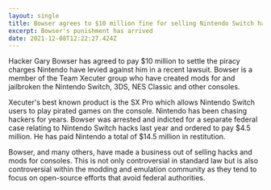 ```yaml
---
layout: single
title: Bowser agrees to $10 million fine for selling Nintendo Switch hacks
excerpt: Bowser's punishment has arrived
date: 2021-12-08T12:22:27.424Z
---
```

Hacker Gary Bowser has agreed to pay $10 million to settle the piracy charges Nintendo have levied against him in a recent lawsuit. Bowser is a member of the Team Xecuter group who have created mods for and jailbroken the Nintendo Switch, 3DS, NES Classic and other consoles.

Xecuter's best known product is the SX Pro which allows Nintendo Switch users to play pirated games on the console. Nintendo has been chasing hackers for years. Bowser was arrested and indicted for a separate federal case relating to Nintendo Switch hacks last year and ordered to pay $4.5 million. He has paid Nintendo a total of $14.5 million in restitution.

Bowser, and many others, have made a business out of selling hacks and mods for consoles. This is not only controversial in standard law but is also controversial within the modding and emulation community as they tend to focus on open-source efforts that avoid federal authorities.
